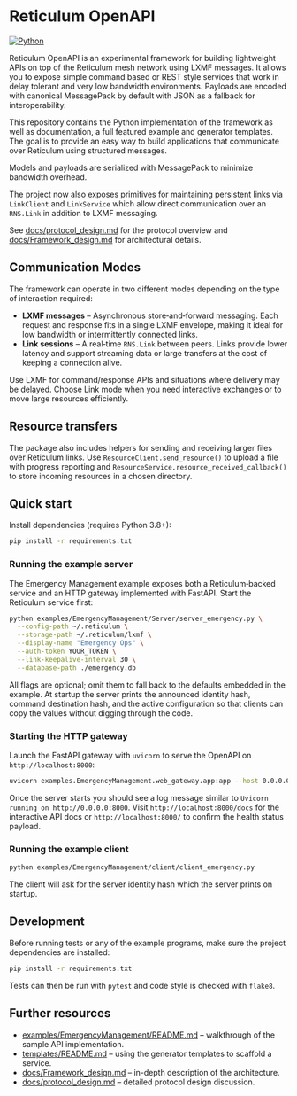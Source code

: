# Reticulum OpenAPI
[![Python](https://github.com/FreeTAKTeam/Reticulum_OpenAPI/actions/workflows/python.yml/badge.svg?branch=main)](https://github.com/FreeTAKTeam/Reticulum_OpenAPI/actions/workflows/python.yml)

Reticulum OpenAPI is an experimental framework for building lightweight APIs on top of the Reticulum mesh network using LXMF messages. It allows you to expose simple command based or REST style services that work in delay tolerant and very low bandwidth environments. Payloads are encoded with canonical MessagePack by default with JSON as a fallback for interoperability.

This repository contains the Python implementation of the framework as well as documentation, a full featured example and generator templates. The goal is to provide an easy way to build applications that communicate over Reticulum using structured messages.


Models and payloads are serialized with MessagePack to minimize bandwidth overhead.


The project now also exposes primitives for maintaining persistent links via
``LinkClient`` and ``LinkService`` which allow direct communication over an
``RNS.Link`` in addition to LXMF messaging.

See [docs/protocol_design.md](docs/protocol_design.md) for the protocol overview and [docs/Framework_design.md](docs/Framework_design.md) for architectural details.


## Communication Modes

The framework can operate in two different modes depending on the type of
interaction required:

- **LXMF messages** – Asynchronous store‑and‑forward messaging. Each request
  and response fits in a single LXMF envelope, making it ideal for low bandwidth
  or intermittently connected links.
- **Link sessions** – A real‑time `RNS.Link` between peers. Links provide lower
  latency and support streaming data or large transfers at the cost of keeping a
  connection alive.

Use LXMF for command/response APIs and situations where delivery may be delayed.
Choose Link mode when you need interactive exchanges or to move large resources
efficiently.

## Resource transfers

The package also includes helpers for sending and receiving larger files over Reticulum links. Use
`ResourceClient.send_resource()` to upload a file with progress reporting and
`ResourceService.resource_received_callback()` to store incoming resources in a chosen directory.


## Quick start

Install dependencies (requires Python 3.8+):

```bash
pip install -r requirements.txt
```

### Running the example server

The Emergency Management example exposes both a Reticulum‑backed service and an HTTP
gateway implemented with FastAPI. Start the Reticulum service first:

```bash
python examples/EmergencyManagement/Server/server_emergency.py \
  --config-path ~/.reticulum \
  --storage-path ~/.reticulum/lxmf \
  --display-name "Emergency Ops" \
  --auth-token YOUR_TOKEN \
  --link-keepalive-interval 30 \
  --database-path ./emergency.db
```

All flags are optional; omit them to fall back to the defaults embedded in the
example. At startup the server prints the announced identity hash, command
destination hash, and the active configuration so that clients can copy the
values without digging through the code.

### Starting the HTTP gateway

Launch the FastAPI gateway with `uvicorn` to serve the OpenAPI on
`http://localhost:8000`:

```bash
uvicorn examples.EmergencyManagement.web_gateway.app:app --host 0.0.0.0 --port 8000 --reload
```

Once the server starts you should see a log message similar to `Uvicorn running on
http://0.0.0.0:8000`. Visit `http://localhost:8000/docs` for the interactive API docs
or `http://localhost:8000/` to confirm the health status payload.

### Running the example client

```bash
python examples/EmergencyManagement/client/client_emergency.py
```

The client will ask for the server identity hash which the server prints on startup.

## Development

Before running tests or any of the example programs, make sure the project
dependencies are installed:

```bash
pip install -r requirements.txt
```

Tests can then be run with `pytest` and code style is checked with `flake8`.

## Further resources

- [examples/EmergencyManagement/README.md](examples/EmergencyManagement/README.md) – walkthrough of the sample API implementation.
- [templates/README.md](templates/README.md) – using the generator templates to scaffold a service.
- [docs/Framework_design.md](docs/Framework_design.md) – in-depth description of the architecture.
- [docs/protocol_design.md](docs/protocol_design.md) – detailed protocol design discussion.

